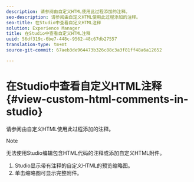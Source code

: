 ```yaml
---
description: 请参阅由自定义HTML使用此过程添加的注释。
seo-description: 请参阅由自定义HTML使用此过程添加的注释。
seo-title: 在Studio中查看自定义HTML注释
solution: Experience Manager
title: 在Studio中查看自定义HTML注释
uuid: 56df319c-6be7-448c-9562-48c67db27557
translation-type: tm+mt
source-git-commit: 67aeb3de964473b326c88c3a3f81ff48a6a12652

---
```



# 在Studio中查看自定义HTML注释{#view-custom-html-comments-in-studio}

请参阅由自定义HTML使用此过程添加的注释。

>[!NOTE]
>
>无法使用Studio编辑包含HTML代码的注释或添加自定义HTML附件。

1. Studio显示带有注释的自定义HTML的预览缩略图。
1. 单击缩略图可显示完整附件。
